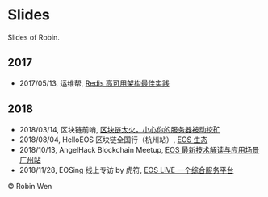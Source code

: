 # Slides

Slides of Robin.

## 2017

* 2017/05/13, 运维帮, [Redis 高可用架构最佳实践](https://dbarobin.com/2017/05/27/ha-of-redis)

## 2018

* 2018/03/14, 区块链前哨, [区块链太火，小心你的服务器被动挖矿](https://dbarobin.com/2018/03/08/blockchain-crack-mining)
* 2018/08/04, HelloEOS 区块链全国行（杭州站）, [EOS 生态](https://mp.weixin.qq.com/s/ZWg7c6kDoyHMzVuPeO9FFA)
* 2018/10/13, AngelHack Blockchain Meetup, [EOS 最新技术解读与应用场景广州站](http://www.huodongxing.com/event/6461158351400)
* 2018/11/28, EOSing 线上专访 by 虎符, [EOS LIVE 一个综合服务平台](https://zhuanlan.zhihu.com/p/51152736)

© Robin Wen
